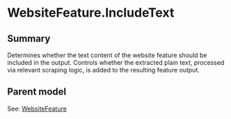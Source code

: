 # WebsiteFeature.IncludeText

## Summary

Determines whether the text content of the website feature should be included in the output.
Controls whether the extracted plain text, processed via relevant scraping logic,
is added to the resulting feature output.

## Parent model

See: [WebsiteFeature](WebsiteFeature.md)